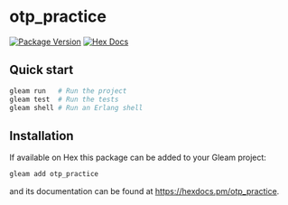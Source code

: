 # otp_practice

[![Package Version](https://img.shields.io/hexpm/v/otp_practice)](https://hex.pm/packages/otp_practice)
[![Hex Docs](https://img.shields.io/badge/hex-docs-ffaff3)](https://hexdocs.pm/otp_practice/)

## Quick start

```sh
gleam run   # Run the project
gleam test  # Run the tests
gleam shell # Run an Erlang shell
```

## Installation

If available on Hex this package can be added to your Gleam project:

```sh
gleam add otp_practice
```

and its documentation can be found at <https://hexdocs.pm/otp_practice>.
